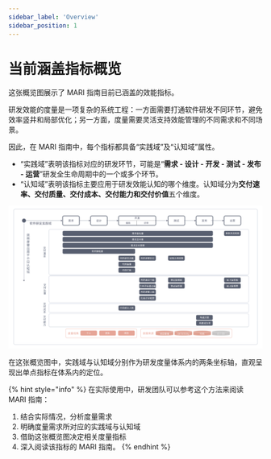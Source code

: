 ```yaml
---
sidebar_label: 'Overview'
sidebar_position: 1
---
```


# 当前涵盖指标概览

这张概览图展示了 MARI 指南目前已涵盖的效能指标。

研发效能的度量是一项复杂的系统工程：一方面需要打通软件研发不同环节，避免效率竖井和局部优化；另一方面，度量需要灵活支持效能管理的不同需求和不同场景。

因此，在 MARI 指南中，每个指标都具备“实践域”及“认知域”属性。

* “实践域”表明该指标对应的研发环节，可能是“**需求 - 设计 - 开发 - 测试 - 发布 - 运营**”研发全生命周期中的一个或多个环节。
* “认知域”表明该指标主要应用于研发效能认知的哪个维度。认知域分为**交付速率、交付质量、交付成本、交付能力和交付价值**五个维度。

![](img/overview-1.svg)

在这张概览图中，实践域与认知域分别作为研发度量体系内的两条坐标轴，直观呈现出单点指标在体系内的定位。

{% hint style="info" %}
在实际使用中，研发团队可以参考这个方法来阅读 MARI 指南：

1. 结合实际情况，分析度量需求
2. 明确度量需求所对应的实践域与认知域
3. 借助这张概览图决定相关度量指标
4. 深入阅读该指标的 MARI 指南。
{% endhint %}

 

